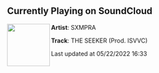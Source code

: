 ## Currently Playing on SoundCloud

[<img align="left" width="100" src="https://i1.sndcdn.com/artworks-zswhdUS7Jxln4Q41-azzK4w-t500x500.jpg">](https://soundcloud.com/sxmpra/the-seeker-prod-isvvc)

**Artist**: SXMPRA 

**Track**: THE SEEKER (Prod. ISVVC)

Last updated at 05/22/2022 16:33

